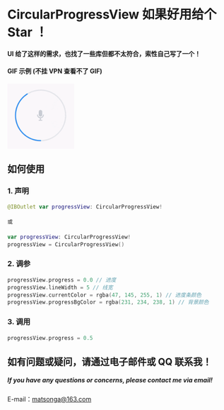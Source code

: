 # CircularProgressView 如果好用给个 Star ！

#### UI 给了这样的需求，也找了一些库但都不太符合，索性自己写了一个！

#### GIF 示例 (不挂 VPN 查看不了 GIF)

<div style="display: flex; justify-content: space-between;">
  <img src="gif/circle.gif" alt="示例1" width="30%"> 
</div>

## 如何使用

### 1. 声明

```swift
@IBOutlet var progressView: CircularProgressView!

或

var progressView: CircularProgressView!
progressView = CircularProgressView()
```

### 2. 调参

```swift
progressView.progress = 0.0 // 进度
progressView.lineWidth = 5 // 线宽
progressView.currentColor = rgba(47, 145, 255, 1) // 进度条颜色
progressView.progressBgColor = rgba(231, 234, 238, 1) // 背景颜色
```

### 3. 调用

```swift
progressView.progress = 0.5
```

## 如有问题或疑问，请通过电子邮件或 QQ 联系我！

##### If you have any questions or concerns, please contact me via email!

E-mail：matsonga@163.com
